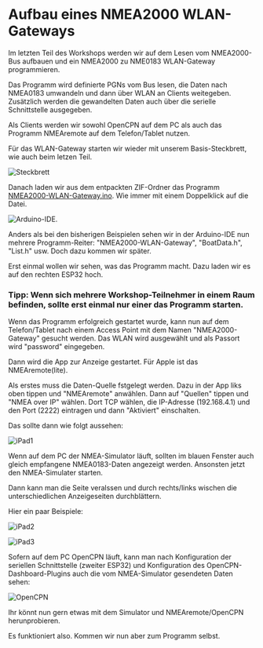 # Aufbau eines NMEA2000 WLAN-Gateways

Im letzten Teil des Workshops werden wir auf dem Lesen vom NMEA2000-Bus aufbauen und ein NMEA2000 zu NME0183 WLAN-Gateway programmieren.

Das Programm wird definierte PGNs vom Bus lesen, die Daten nach NMEA0183 umwandeln und dann über WLAN an Clients weitegeben. Zusätzlich werden die gewandelten Daten auch über die serielle Schnittstelle ausgegeben.

Als Clients werden wir sowohl OpenCPN auf dem PC als auch das Programm NMEAremote auf dem Telefon/Tablet nutzen.

Für das WLAN-Gateway starten wir wieder mit unserem Basis-Steckbrett, wie auch beim letzen Teil.

![Steckbrett](https://github.com/AK-Homberger/NMEA2000-Workshop/blob/main/Bilder/NMEA2000-Basis_Steckplatine.png)

Danach laden wir aus dem entpackten ZIF-Ordner das Programm [NMEA2000-WLAN-Gateway.ino](https://github.com/AK-Homberger/NMEA2000-Workshop/blob/main/NMEA2000-WLAN-Gateway/NMEA2000-WLAN-Gateway.ino). Wie immer mit einem Doppelklick auf die Datei.

![Arduino-IDE](https://github.com/AK-Homberger/NMEA2000-Workshop/blob/main/Bilder/Arduino-IDE-GW.png).

Anders als bei den bisherigen Beispielen sehen wir in der Arduino-IDE nun mehrere Programm-Reiter: "NMEA2000-WLAN-Gateway", "BoatData.h", "List.h" usw. Doch dazu kommen wir später.

Erst einmal wollen wir sehen, was das Programm macht. Dazu laden wir es auf den rechten ESP32 hoch.

### Tipp: Wenn sich mehrere Workshop-Teilnehmer in einem Raum befinden, sollte erst einmal nur einer das Programm starten.

Wenn das Programm erfolgreich gestartet wurde, kann nun auf dem Telefon/Tablet nach einem Access Point mit dem Namen "NMEA2000-Gateway" gesucht werden.
Das WLAN wird ausgewählt und als Passort wird "password" eingegeben.

Dann wird die App zur Anzeige gestartet. Für Apple ist das NMEAremote(lite). 

Als erstes muss die Daten-Quelle fstgelegt werden. Dazu in der App liks oben tippen und "NMEAremote" anwählen. Dann auf "Quellen" tippen und "NMEA over IP" wählen.
Dort TCP wählen, die IP-Adresse (192.168.4.1) und den Port (2222) eintragen und dann "Aktiviert" einschalten.

Das sollte dann wie folgt aussehen:

![iPad1](https://github.com/AK-Homberger/NMEA2000-Workshop/blob/main/Bilder/IMG_0937.PNG)

Wenn auf dem PC der NMEA-Simulator läuft, sollten im blauen Fenster auch gleich empfangene NMEA0183-Daten angezeigt werden. Ansonsten jetzt den NMEA-Simulater starten.

Dann kann man die Seite veralssen und durch rechts/links wischen die unterschiedlichen Anzeigeseiten durchblättern.

Hier ein paar Beispiele:

![iPad2](https://github.com/AK-Homberger/NMEA2000-Workshop/blob/main/Bilder/IMG_0938.PNG)

![iPad3](https://github.com/AK-Homberger/NMEA2000-Workshop/blob/main/Bilder/IMG_0939.PNG)

Sofern auf dem PC OpenCPN läuft, kann man nach Konfiguration der seriellen Schnittstelle (zweiter ESP32) und Konfiguration des OpenCPN-Dashboard-Plugins auch die vom NMEA-Simulator gesendeten Daten sehen:

![OpenCPN](https://github.com/AK-Homberger/NMEA2000-Workshop/blob/main/Bilder/OpenCPN.png)

Ihr könnt nun gern etwas mit dem Simulator und NMEAremote/OpenCPN herunprobieren.

Es funktioniert also. Kommen wir nun aber zum Programm selbst.


